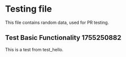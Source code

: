 # Testing file

This file contains random data, used for PR testing.


## Test Basic Functionality 1755250882

This is a test from test_hello.
